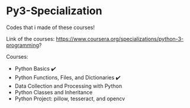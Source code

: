 # Py3-Specialization
Codes that i made of these courses!

Link of the courses: https://www.coursera.org/specializations/python-3-programming?

Courses: 

- Python Basics ✔️
- Python Functions, Files, and Dictionaries ✔️
- Data Collection and Processing with Python
- Python Classes and Inheritance
- Python Project: pillow, tesseract, and opencv
